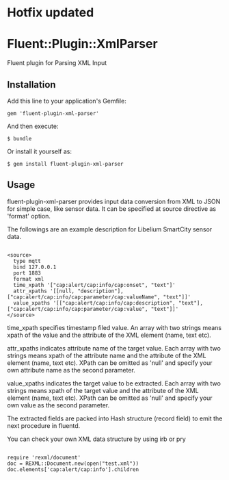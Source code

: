 # Hotfix updated
# Fluent::Plugin::XmlParser

Fluent plugin for Parsing XML Input

## Installation

Add this line to your application's Gemfile:

    gem 'fluent-plugin-xml-parser'

And then execute:

    $ bundle

Or install it yourself as:

    $ gem install fluent-plugin-xml-parser

## Usage

fluent-plugin-xml-parser provides input data conversion from XML to JSON for
simple case, like sensor data. It can be specified at source directive as
'format' option.

The followings are an example description for Libelium SmartCity sensor data.

```

<source>
  type mqtt
  bind 127.0.0.1
  port 1883
  format xml
  time_xpath '["cap:alert/cap:info/cap:onset", "text"]'
  attr_xpaths '[[null, "description"], ["cap:alert/cap:info/cap:parameter/cap:valueName", "text"]]'
  value_xpaths '[["cap:alert/cap:info/cap:description", "text"], ["cap:alert/cap:info/cap:parameter/cap:value", "text"]]'
</source>

```

time_xpath specifies timestamp filed value. An array with two strings means xpath of
the value and the attribute of the XML element (name, text etc).

attr_xpaths indicates attribute name of the target value. Each array with two strings
means xpath of the attribute name and the attribute of the XML element (name, text etc).
XPath can be omitted as 'null' and specify your own attribute name as the second
parameter.

value_xpaths indicates the target value to be extracted. Each array with two strings
means xpath of the target value and the attribute of the XML element (name, text etc).
XPath can be omitted as 'null' and specify your own value as the second parameter.

The extracted fields are packed into Hash structure (record field) to emit the next procedure in fluentd.

You can check your own XML data structure by using irb or pry

```

require 'rexml/document'
doc = REXML::Document.new(open("test.xml"))
doc.elements['cap:alert/cap:info'].children

```

